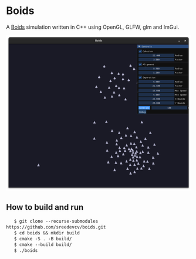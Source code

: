 # Boids
A [Boids](http://www.red3d.com/cwr/boids/) simulation written in C++ using OpenGL, GLFW, glm and ImGui.

![Screenshot](images/screenshot1.png)

## How to build and run

```
   $ git clone --recurse-submodules https://github.com/sreedevcv/boids.git
   $ cd boids && mkdir build
   $ cmake -S . -B build/
   $ cmake --build build/
   $ ./boids 
```